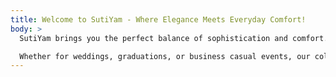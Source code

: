```yaml
---
title: Welcome to SutiYam - Where Elegance Meets Everyday Comfort!
body: >
  SutiYam brings you the perfect balance of sophistication and comfort.

  Whether for weddings, graduations, or business casual events, our collection ensures you stand out effortlessly.
---
```

